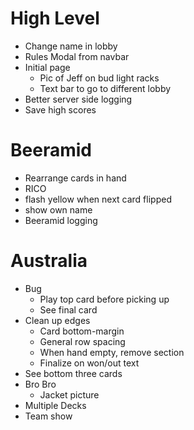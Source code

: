 # High Level
- Change name in lobby
- Rules Modal from navbar
- Initial page
  - Pic of Jeff on bud light racks
  - Text bar to go to different lobby
- Better server side logging
- Save high scores

# Beeramid
- Rearrange cards in hand
- RICO
- flash yellow when next card flipped
- show own name
- Beeramid logging

# Australia
- Bug
  - Play top card before picking up
  - See final card
- Clean up edges
  - Card bottom-margin
  - General row spacing
  - When hand empty, remove section
  - Finalize on won/out text
- See bottom three cards
- Bro Bro
  - Jacket picture
- Multiple Decks
- Team show
